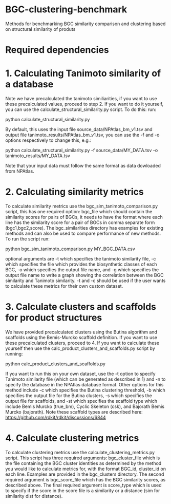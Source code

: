 # BGC-clustering-benchmark
Methods for benchmarking BGC similarity comparison and clustering based on structural similarity of produts

# Required dependencies

# 1. Calculating Tanimoto similarity of a database
Note we have precalculated the tanimoto similiarities, if you want to use these precalculated values, proceed to step 2. If you want to do it yourself, you can use the calculate_structural_similarity.py script. To do this:
run:

python calculate_structural_similarity.py

By default, this uses the input file source_data/NPAtlas_bm_v1.tsv and output file tanimoto_results/NPAtlas_bm_v1.tsv, you can use the -f and -o options respectively to change this, e.g.:

python calculate_structural_similarity.py -f source_data/MY_DATA.tsv -o tanimoto_results/MY_DATA.tsv

Note that your input data must follow the same format as data dowloaded from NPAtlas.

# 2. Calculating similarity metrics
To calculate similarity metrics use the bgc_sim_tanimoto_comparison.py script, this has one required option: bgc_file which should contain the similarity scores for pairs of BGCs, it needs to have the format where each line has the similarity score for a pair of BGCs in comma separate form (bgc1,bgc2,score). The bgc_similarities directory has examples for existing methods and can also be used to compare performance of new methods. To run the script run:

python bgc_sim_tanimoto_comparison.py MY_BGC_DATA.csv

optional arguments are -t which specifies the tanimoto similarity file, -c which specifies the file which provides the biosynthetic classes of each BGC, -o which specifies the output file name, and -g which specifies the output file name to write a graph showing the correlation between the BGC similarity and Tanimoto similarity. -t and -c should be used if the user wants to calculate these metrics for their own custom dataset.

# 3. Calculate clusters and scaffolds for product structures
We have provided precalculated clusters using the Butina algorithm and scaffolds using the Bemis-Murcko scaffold definition. If you want to use these precalculated clusters, proceed to 4. If you want to calculate these yourself then use the calc_product_clusters_and_scaffolds.py script by running:

python calc_product_clusters_and_scaffolds.py

If you want to run this on your own dataset, use the -t option to specify Tanimoto similarity file (which can be generated as described in 1) and -n to specify the database in the NPAtlas database format. Other options for this method include -c which specifies the Butina clustering threshold, -b which specifies the output file for the Butina clusters, -s which specifies the output file for scaffolds, and -st which specifies the scaffold type which include Bemis Murcko (true_bm), Cyclic Skeleton (csk), and Bajorath Bemis Murcko (bajorath). Note these scaffold types are described here: https://github.com/rdkit/rdkit/discussions/6844

# 4. Calculate clustering metrics
To calculate clustering metrics use the calculate_clustering_metrics.py script. This script has three required arguments: bgc_cluster_file which is the file containing the BGC cluster identities as determined by the method you would like to calculate metrics for, with the format BGC_id, cluster_id on each line. Examples are provided in the bgc_clusters directory. The second required argument is bgc_score_file which has the BGC similarity scores, as described above. The final required argument is score_type which is used to specify if the score in the score file is a similarity or a distance (sim for similarity dist for distance).
